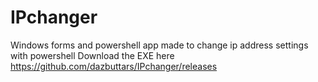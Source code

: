 # IPchanger
Windows forms and powershell app made to change ip address settings with powershell
Download the EXE here 
https://github.com/dazbuttars/IPchanger/releases
